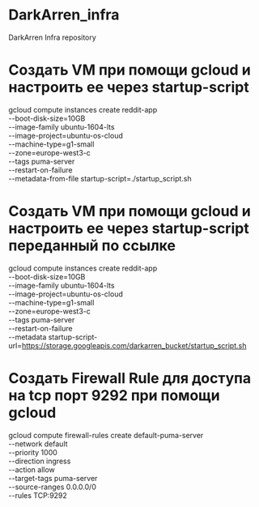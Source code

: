 # DarkArren_infra
DarkArren Infra repository

# Создать VM при помощи gcloud и настроить ее через startup-script
gcloud compute instances create reddit-app\
  --boot-disk-size=10GB \
  --image-family ubuntu-1604-lts \
  --image-project=ubuntu-os-cloud \
  --machine-type=g1-small \
  --zone=europe-west3-c \
  --tags puma-server \
  --restart-on-failure \
  --metadata-from-file startup-script=./startup_script.sh

# Создать VM при помощи gcloud и настроить ее через startup-script переданный по ссылке
gcloud compute instances create reddit-app\
  --boot-disk-size=10GB \
  --image-family ubuntu-1604-lts \
  --image-project=ubuntu-os-cloud \
  --machine-type=g1-small \
  --zone=europe-west3-c \
  --tags puma-server \
  --restart-on-failure \
  --metadata startup-script-url=https://storage.googleapis.com/darkarren_bucket/startup_script.sh

# Создать Firewall Rule для доступа на tcp порт 9292 при помощи gcloud
gcloud compute firewall-rules create default-puma-server\
    --network default \
    --priority 1000 \
    --direction ingress \
    --action allow \
    --target-tags puma-server \
    --source-ranges 0.0.0.0/0 \
    --rules TCP:9292

